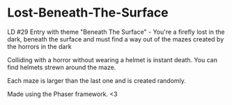 Lost-Beneath-The-Surface
========================

LD #29 Entry with theme "Beneath The Surface" - You're a firefly lost in the dark, beneath the surface and must find a way out of the mazes created by the horrors in the dark

Colliding with a horror without wearing a helmet is instant death. You can find helmets strewn around the maze.

Each maze is larger than the last one and is created randomly. 

Made using the Phaser framework. <3
